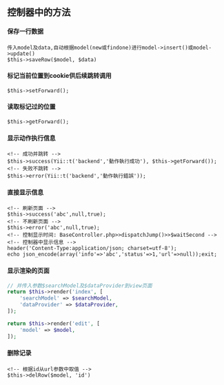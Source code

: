 ## 控制器中的方法

#### 保存一行数据
	传入model及data,自动根据model(new或findone)进行model->insert()或model->update()
	$this->saveRow($model, $data)

#### 标记当前位置到cookie供后续跳转调用
	$this->setForward();

#### 读取标记过的位置
	$this->getForward();


#### 显示动作执行信息
	<!-- 成功并跳转 -->
	$this->success(Yii::t('backend','動作執行成功'), $this->getForward());
	<!-- 失败不跳转 -->
	$this->error(Yii::t('backend','動作執行錯誤'));

#### 直接显示信息
	<!-- 刷新页面 -->
	$this->success('abc',null,true);
	<!-- 不刷新页面 -->
	$this->error('abc',null,true);
	<!-- 控制显示时间: BaseController.php>>dispatchJump()>>$waitSecond -->
	<!-- 控制器中显示信息 -->
	header('Content-Type:application/json; charset=utf-8');
 	echo json_encode(array('info'=>'abc','status'=>1,'url'=>null));exit;

#### 显示渲染的页面
~~~php
// 并传入参数$searchModel及$dataProvider到view页面
return $this->render('index', [
    'searchModel' => $searchModel,
    'dataProvider' => $dataProvider,
]);

return $this->render('edit', [
    'model' => $model,
]);
~~~

#### 删除记录
	<!-- 根据id从url参数中取值 -->
	$this->delRow($model, 'id')